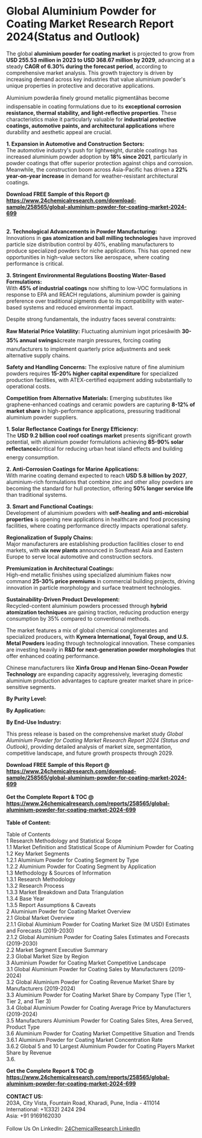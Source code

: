 <h1>Global Aluminium Powder for Coating Market Research Report 2024(Status and Outlook)</h1><p>The global <strong>aluminium powder for coating market</strong> is projected to grow from <strong>USD 255.53 million in 2023 to USD 368.67 million by 2029</strong>, advancing at a steady <strong>CAGR of 6.30% during the forecast period</strong>, according to comprehensive market analysis. This growth trajectory is driven by increasing demand across key industries that value aluminium powder's unique properties in protective and decorative applications.</p><p>Aluminium powderâa finely ground metallic pigmentâhas become indispensable in coating formulations due to its <strong>exceptional corrosion resistance, thermal stability, and light-reflective properties</strong>. These characteristics make it particularly valuable for <strong>industrial protective coatings, automotive paints, and architectural applications</strong> where durability and aesthetic appeal are crucial.</p><p><strong>1. Expansion in Automotive and Construction Sectors:</strong><br>
The automotive industry's push for lightweight, durable coatings has increased aluminium powder adoption by <strong>18% since 2021</strong>, particularly in powder coatings that offer superior protection against chips and corrosion. Meanwhile, the construction boom across Asia-Pacific has driven a <strong>22% year-on-year increase</strong> in demand for weather-resistant architectural coatings.</p><div><b>Download FREE Sample of this Report @ 
            <a href="https://www.24chemicalresearch.com/download-sample/258565/global-aluminium-powder-for-coating-market-2024-699">
            https://www.24chemicalresearch.com/download-sample/258565/global-aluminium-powder-for-coating-market-2024-699</a></b></div><br><p><strong>2. Technological Advancements in Powder Manufacturing:</strong><br>
Innovations in <strong>gas atomization and ball milling technologies</strong> have improved particle size distribution control by 40%, enabling manufacturers to produce specialized powders for niche applications. This has opened new opportunities in high-value sectors like aerospace, where coating performance is critical.</p><p><strong>3. Stringent Environmental Regulations Boosting Water-Based Formulations:</strong><br>
With <strong>45% of industrial coatings</strong> now shifting to low-VOC formulations in response to EPA and REACH regulations, aluminium powder is gaining preference over traditional pigments due to its compatibility with water-based systems and reduced environmental impact.</p><p>Despite strong fundamentals, the industry faces several constraints:</p><p><strong>Raw Material Price Volatility:</strong> Fluctuating aluminium ingot pricesâwith <strong>30-35% annual swings</strong>âcreate margin pressures, forcing coating manufacturers to implement quarterly price adjustments and seek alternative supply chains.</p><p><strong>Safety and Handling Concerns:</strong> The explosive nature of fine aluminium powders requires <strong>15-20% higher capital expenditure</strong> for specialized production facilities, with ATEX-certified equipment adding substantially to operational costs.</p><p><strong>Competition from Alternative Materials:</strong> Emerging substitutes like graphene-enhanced coatings and ceramic powders are capturing <strong>8-12% of market share</strong> in high-performance applications, pressuring traditional aluminium powder suppliers.</p><p><strong>1. Solar Reflectance Coatings for Energy Efficiency:</strong><br>
The <strong>USD 9.2 billion cool roof coatings market</strong> presents significant growth potential, with aluminium powder formulations achieving <strong>85-90% solar reflectance</strong>âcritical for reducing urban heat island effects and building energy consumption.</p><p><strong>2. Anti-Corrosion Coatings for Marine Applications:</strong><br>
With marine coating demand expected to reach <strong>USD 5.8 billion by 2027</strong>, aluminium-rich formulations that combine zinc and other alloy powders are becoming the standard for hull protection, offering <strong>50% longer service life</strong> than traditional systems.</p><p><strong>3. Smart and Functional Coatings:</strong><br>
Development of aluminium powders with <strong>self-healing and anti-microbial properties</strong> is opening new applications in healthcare and food processing facilities, where coating performance directly impacts operational safety.</p><p><strong>Regionalization of Supply Chains:</strong><br>
	Major manufacturers are establishing production facilities closer to end markets, with <strong>six new plants</strong> announced in Southeast Asia and Eastern Europe to serve local automotive and construction sectors.</p><p><strong>Premiumization in Architectural Coatings:</strong><br>
	High-end metallic finishes using specialized aluminium flakes now command <strong>25-30% price premiums</strong> in commercial building projects, driving innovation in particle morphology and surface treatment technologies.</p><p><strong>Sustainability-Driven Product Development:</strong><br>
	Recycled-content aluminium powders processed through <strong>hybrid atomization techniques</strong> are gaining traction, reducing production energy consumption by 35% compared to conventional methods.</p><p>The market features a mix of global chemical conglomerates and specialized producers, with <strong>Kymera International, Toyal Group, and U.S. Metal Powders</strong> leading through technological innovation. These companies are investing heavily in <strong>R&amp;D for next-generation powder morphologies</strong> that offer enhanced coating performance.</p><p>Chinese manufacturers like <strong>Xinfa Group and Henan Sino-Ocean Powder Technology</strong> are expanding capacity aggressively, leveraging domestic aluminium production advantages to capture greater market share in price-sensitive segments.</p><p><strong>By Purity Level:</strong></p><p><strong>By Application:</strong></p><p><strong>By End-Use Industry:</strong></p><p>This press release is based on the comprehensive market study <em>Global Aluminium Powder for Coating Market Research Report 2024 (Status and Outlook)</em>, providing detailed analysis of market size, segmentation, competitive landscape, and future growth prospects through 2029.</p><div><b>Download FREE Sample of this Report @ 
            <a href="https://www.24chemicalresearch.com/download-sample/258565/global-aluminium-powder-for-coating-market-2024-699">
            https://www.24chemicalresearch.com/download-sample/258565/global-aluminium-powder-for-coating-market-2024-699</a></b></div><br><div><b>Get the Complete Report & TOC @ 
            <a href="https://www.24chemicalresearch.com/reports/258565/global-aluminium-powder-for-coating-market-2024-699">
            https://www.24chemicalresearch.com/reports/258565/global-aluminium-powder-for-coating-market-2024-699</a></b></div><br>
            <b>Table of Content:</b><p>Table of Contents<br />
1 Research Methodology and Statistical Scope<br />
1.1 Market Definition and Statistical Scope of Aluminium Powder for Coating<br />
1.2 Key Market Segments<br />
1.2.1 Aluminium Powder for Coating Segment by Type<br />
1.2.2 Aluminium Powder for Coating Segment by Application<br />
1.3 Methodology & Sources of Information<br />
1.3.1 Research Methodology<br />
1.3.2 Research Process<br />
1.3.3 Market Breakdown and Data Triangulation<br />
1.3.4 Base Year<br />
1.3.5 Report Assumptions & Caveats<br />
2 Aluminium Powder for Coating Market Overview<br />
2.1 Global Market Overview<br />
2.1.1 Global Aluminium Powder for Coating Market Size (M USD) Estimates and Forecasts (2019-2030)<br />
2.1.2 Global Aluminium Powder for Coating Sales Estimates and Forecasts (2019-2030)<br />
2.2 Market Segment Executive Summary<br />
2.3 Global Market Size by Region<br />
3 Aluminium Powder for Coating Market Competitive Landscape<br />
3.1 Global Aluminium Powder for Coating Sales by Manufacturers (2019-2024)<br />
3.2 Global Aluminium Powder for Coating Revenue Market Share by Manufacturers (2019-2024)<br />
3.3 Aluminium Powder for Coating Market Share by Company Type (Tier 1, Tier 2, and Tier 3)<br />
3.4 Global Aluminium Powder for Coating Average Price by Manufacturers (2019-2024)<br />
3.5 Manufacturers Aluminium Powder for Coating Sales Sites, Area Served, Product Type<br />
3.6 Aluminium Powder for Coating Market Competitive Situation and Trends<br />
3.6.1 Aluminium Powder for Coating Market Concentration Rate<br />
3.6.2 Global 5 and 10 Largest Aluminium Powder for Coating Players Market Share by Revenue<br />
3.6.</p><div><b>Get the Complete Report & TOC @ 
            <a href="https://www.24chemicalresearch.com/reports/258565/global-aluminium-powder-for-coating-market-2024-699">
            https://www.24chemicalresearch.com/reports/258565/global-aluminium-powder-for-coating-market-2024-699</a></b></div><br><b>CONTACT US:</b><br>
            203A, City Vista, Fountain Road, Kharadi, Pune, India - 411014<br>
            International: +1(332) 2424 294<br>
            Asia: +91 9169162030 <br><br>
            Follow Us On LinkedIn: <a href="https://www.linkedin.com/company/24chemicalresearch/">24ChemicalResearch LinkedIn</a>